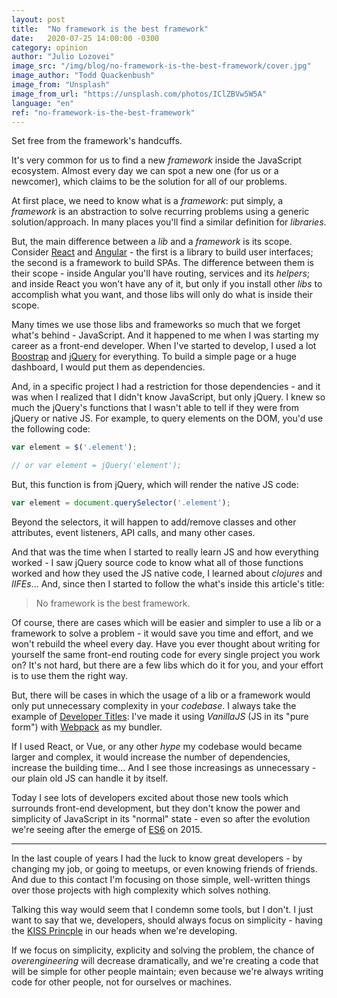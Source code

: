 ```yaml
---
layout: post
title:  "No framework is the best framework"
date:   2020-07-25 14:00:00 -0300
category: opinion
author: "Julio Lozovei"
image_src: "/img/blog/no-framework-is-the-best-framework/cover.jpg"
image_author: "Todd Quackenbush"
image_from: "Unsplash"
image_from_url: "https://unsplash.com/photos/IClZBVw5W5A"
language: "en"
ref: "no-framework-is-the-best-framework"
---
```

Set free from the framework's handcuffs.
<!--more-->
It's very common for us to find a new _framework_ inside the JavaScript ecosystem. Almost every day we can spot a new one (for us or a newcomer), which claims to be the solution for all of our problems.

At first place, we need to know what is a _framework_: put simply, a _framework_ is an abstraction to solve recurring problems using a generic solution/approach. In many places you'll find a similar definition for _libraries_.

But, the main difference between a _lib_ and a _framework_ is its scope. Consider [React](https://reactjs.org/) and [Angular](https://angular.io/) - the first is a library to build user interfaces; the second is a framework to build SPAs. The difference between them is their scope - inside Angular you'll have routing, services and its _helpers_; and inside React you won't have any of it, but only if you install other _libs_ to accomplish what you want, and those libs will only do what is inside their scope.

Many times we use those libs and frameworks so much that we forget what's behind - JavaScript. And it happened to me when I was starting my career as a front-end developer. When I've started to develop, I used a lot [Boostrap](https://getbootstrap.com/) and [jQuery](https://jquery.com/) for everything. To build a simple page or a huge dashboard, I would put them as dependencies.

And, in a specific project I had a restriction for those dependencies - and it was when I realized that I didn't know JavaScript, but only jQuery. I knew so much the jQuery's functions that I wasn't able to tell if they were from jQuery or native JS. For example, to query elements on the DOM, you'd use the following code:

```js
var element = $('.element');

// or var element = jQuery('element');
```

But, this function is from jQuery, which will render the native JS code:

```js
var element = document.querySelector('.element');
```

Beyond the selectors, it will happen to add/remove classes and other attributes, event listeners, API calls, and many other cases.

And that was the time when I started to really learn JS and how everything worked - I saw jQuery source code to know what all of those functions worked and how they used the JS native code, I learned about _clojures_ and _IIFEs_... And, since then I started to follow the what's inside this article's title:

> No framework is the best framework.

Of course, there are cases which will be easier and simpler to use a lib or a framework to solve a problem - it would save you time and effort, and we won't rebuild the wheel every day. Have you ever thought about writing for yourself the same front-end routing code for every single project you work on? It's not hard, but there are a few libs which do it for you, and your effort is to use them the right way.

But, there will be cases in which the usage of a lib or a framework would only put unnecessary complexity in your _codebase_. I always take the example of [Developer Titles](https://developertitles.com/): I've made it using _VanillaJS_ (JS in its "pure form") with [Webpack](https://webpack.js.org/) as my bundler.

If I used React, or Vue, or any other _hype_ my codebase would became larger and complex, it would increase the number of dependencies, increase the building time... And I see those increasings as unnecessary - our plain old JS can handle it by itself.

Today I see lots of developers excited about those new tools which surrounds front-end development, but they don't know the power and simplicity of JavaScript in its "normal" state - even so after the evolution we're seeing after the emerge of [ES6](https://www.w3schools.com/js/js_es6.asp) on 2015.

---

In the last couple of years I had the luck to know great developers - by changing my job, or going to meetups, or even knowing friends of friends. And due to this contact I'm focusing on those simple, well-written things over those projects with high complexity which solves nothing.

Talking this way would seem that I condemn some tools, but I don't. I just want to say that we, developers, should always focus on simplicity - having the [KISS Princple](https://github.com/dwmkerr/hacker-laws/blob/master/README.md#the-kiss-principle) in our heads when we're developing.

If we focus on simplicity, explicity and solving the problem, the chance of _overengineering_ will decrease dramatically, and we're creating a code that will be simple for other people maintain; even because we're always writing code for other people, not for ourselves or machines.
